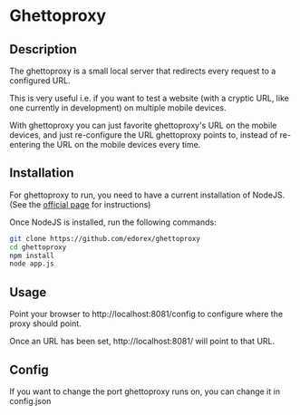 # Ghettoproxy

## Description

The ghettoproxy is a small local server that redirects every request to 
a configured URL. 

This is very useful i.e. if you want to test a website (with a cryptic 
URL, like one currently in development) on multiple mobile devices. 

With ghettoproxy you can just favorite ghettoproxy's URL on the mobile
 devices, and just re-configure the URL ghettoproxy points to, instead 
 of re-entering the URL on the mobile devices every time.  
 
## Installation 
For ghettoproxy to run, you need to have a current installation of NodeJS.  (See the [official page](https://nodejs.org/en/download/) for instructions)

Once NodeJS is installed, run the following commands:

 ``` bash
 git clone https://github.com/edorex/ghettoproxy
 cd ghettoproxy
 npm install
 node app.js 
 ```



## Usage

Point your browser to http://localhost:8081/config to configure where the proxy should point. 

Once an URL has been set, http://localhost:8081/ will point to that URL.   
 
 ## Config
 
 If you want to change the port ghettoproxy runs on, you can change 
 it in config.json
 